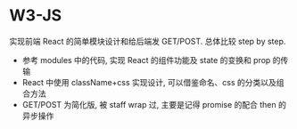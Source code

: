 # W3-JS

实现前端 React 的简单模块设计和给后端发 GET/POST. 总体比较 step by step.

- 参考 modules 中的代码, 实现 React 的组件功能及 state 的变换和 prop 的传输
- React 中使用 className+css 实现设计, 可以借鉴命名、css 的分类以及组合方法
- GET/POST 为简化版, 被 staff wrap 过, 主要是记得 promise 的配合 then 的异步操作
